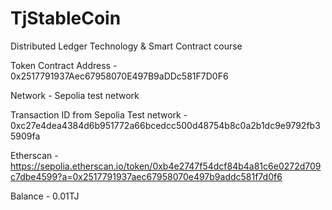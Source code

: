 # TjStableCoin
Distributed Ledger Technology &amp; Smart Contract course

Token Contract Address - 0x2517791937Aec67958070E497B9aDDc581F7D0F6

Network - Sepolia test network

Transaction ID from Sepolia Test network - 0xc27e4dea4384d6b951772a66bcedcc500d48754b8c0a2b1dc9e9792fb35909fa

Etherscan - https://sepolia.etherscan.io/token/0xb4e2747f54dcf84b4a81c6e0272d709c7dbe4599?a=0x2517791937aec67958070e497b9addc581f7d0f6

Balance - 0.01TJ
